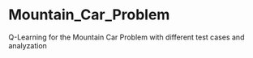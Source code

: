 # Mountain_Car_Problem
 Q-Learning for the Mountain Car Problem with different test cases and analyzation
